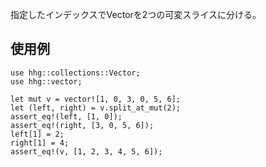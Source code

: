 指定したインデックスでVectorを2つの可変スライスに分ける。

## 使用例

```
use hhg::collections::Vector;
use hhg::vector;

let mut v = vector![1, 0, 3, 0, 5, 6];
let (left, right) = v.split_at_mut(2);
assert_eq!(left, [1, 0]);
assert_eq!(right, [3, 0, 5, 6]);
left[1] = 2;
right[1] = 4;
assert_eq!(v, [1, 2, 3, 4, 5, 6]);
```
